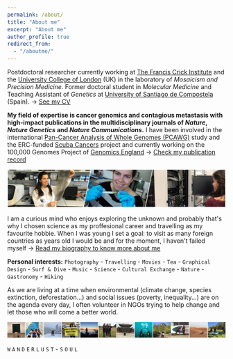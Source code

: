 ```yaml
---
permalink: /about/
title: "About me"
excerpt: "About me"
author_profile: true
redirect_from: 
  - "/aboutme/"
---
```


Postdoctoral researcher currently working at [The Francis Crick Institute](https://www.crick.ac.uk/) and the [University College of London](https://www.ucl.ac.uk/) (UK) in the laboratory of _Mosaicism and Precision Medicine_. Former doctoral student in _Molecular Medicine_ and Teaching Assistant of _Genetics_ at [University of Santiago de Compostela](https://www.usc.es/gl) (Spain). &#8594; [See my CV](https://albruzos.github.io/cv/)  

**My field of expertise is cancer genomics and contagious metastasis with high-impact publications in the multidisciplinary journals of _Nature_, _Nature Genetics_ and _Nature Communications_.** I have been involved in the international [Pan-Cancer Analysis of Whole Genomes (PCAWG)](https://dcc.icgc.org/pcawg) study and the ERC-funded [Scuba Cancers](http://www.scubacancers.org/) project and currently working on the 100,000 Genomes Project of [Genomics England](https://www.genomicsengland.co.uk/) &#8594; [Check my publication record](https://albruzos.github.io/publications/)  
 
<img src='/images/TiraFotos_cientifica-col_AliciaLBruzos.png'>  


I am a curious mind who enjoys exploring the unknown and probably that's why I chosen science as my proffesional career and travelling as my favourite hobbie. When I was young I set a goal: to visit as many foreign countries as years old I would be and for the moment, I haven't failed myself &#8594; [Read my biography to know more about me](https://albruzos.github.io/biography/)

<!--
I love science but truly believe in work/play balance and that’s what I try hard to achieve. I also love travelling everywhere and anywhere and, in fact, I have visited more countries than years old I am. As I cannot be travelling all the time, I enjoy watching series or hiking with my friends and my dog Murphy during my spare time. I am both a mountain and sea soul.  
-->

**Personal interests:** `Photography` - `Travelling` - `Movies` - `Tea` - `Graphical Design` - `Surf & Dive` - `Music` - `Science` - `Cultural Exchange` - `Nature` - `Gastronomy` -  `Hiking`  

As we are living at a time when environmental (climate change, species extinction, deforestation...) and social issues (poverty, inequality...) are on the agenda every day, I often volunteer in NGOs trying to help change and let those who will come a better world. 

<img src='/images/TiraFotos_hobbies-7_AliciaLBruzos.png'>  

`W` `A` `N` `D` `E` `R` `L` `U` `S` `T` - `S` `O` `U` `L`  
